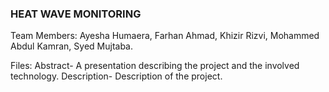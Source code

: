 ### HEAT WAVE MONITORING

Team Members: Ayesha Humaera, Farhan Ahmad, Khizir Rizvi, Mohammed Abdul Kamran, Syed Mujtaba.

Files:
Abstract- A presentation describing the project and the involved technology.
Description- Description of the project.



